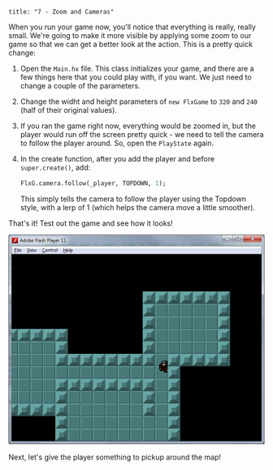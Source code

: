 ```
title: "7 - Zoom and Cameras"
```

When you run your game now, you'll notice that everything is really, really small. We're going to make it more visible by applying some zoom to our game so that we can get a better look at the action. This is a pretty quick change:

1. Open the `Main.hx` file. This class initializes your game, and there are a few things here that you could play with, if you want. We just need to change a couple of the parameters.

2. Change the widht and height parameters of `new FlxGame` to `320` and `240` (half of their original values).

3. If you ran the game right now, everything would be zoomed in, but the player would run off the screen pretty quick - we need to tell the camera to follow the player around. So, open the `PlayState` again.

4. In the create function, after you add the player and before `super.create()`, add:
	
	```haxe
	FlxG.camera.follow(_player, TOPDOWN, 1);
	```

	This simply tells the camera to follow the player using the Topdown style, with a lerp of 1 (which helps the camera move a little smoother).

That's it! Test out the game and see how it looks!

![](../images/04_tutorial/0013c.png)

Next, let's give the player something to pickup around the map!
